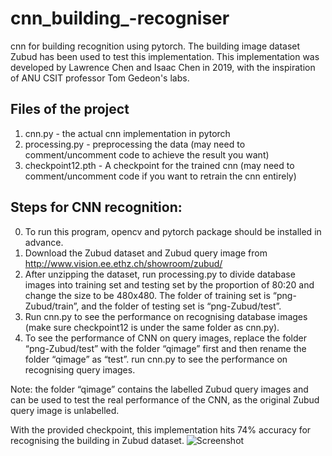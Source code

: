 # cnn_building_-recogniser

cnn for building recognition using pytorch. The building image dataset Zubud has been used to test this implementation. 
This implementation was developed by Lawrence Chen and Isaac Chen in 2019, with the inspiration of ANU CSIT professor Tom Gedeon's labs. 

## Files of the project
1. cnn.py - the actual cnn implementation in pytorch
2. processing.py - preprocessing the data (may need to comment/uncomment code to achieve the result you want)
3. checkpoint12.pth - A checkpoint for the trained cnn (may need to comment/uncomment code if you want to retrain the cnn entirely)

## Steps for CNN recognition:
0. To run this program, opencv and pytorch package should be installed in advance. 
1. Download the Zubud dataset and Zubud query image from http://www.vision.ee.ethz.ch/showroom/zubud/
2. After unzipping the dataset, run processing.py to divide database images into training set and testing set by the proportion of 80:20 and change the size to be 480x480. The folder of training set is “png-Zubud/train”, and the folder of testing set is “png-Zubud/test”.
3. Run cnn.py to see the performance on recognising database images (make sure checkpoint12 is under the same folder as cnn.py).
4. To see the performance of CNN on query images, replace the folder “png-Zubud/test” with the  folder “qimage” first and then rename the folder “qimage” as “test”. run cnn.py to see the performance on recognising query images.

Note: the folder “qimage” contains the labelled Zubud query images and can be used to test the real performance of the CNN, as the original Zubud query image is unlabelled. 

With the provided checkpoint, this implementation hits 74% accuracy for recognising the building in Zubud dataset. 
![Screenshot](https://i.imgur.com/0kkB20g.png)